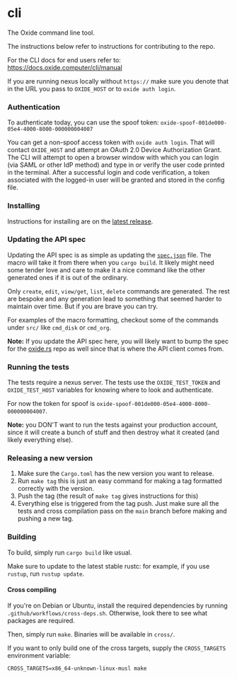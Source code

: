 # cli

The Oxide command line tool.

The instructions below refer to instructions for contributing to the repo.

For the CLI docs for end users refer to: https://docs.oxide.computer/cli/manual

If you are running nexus locally without `https://` make sure you denote that in
the URL you pass to `OXIDE_HOST` or to `oxide auth login`.

### Authentication

To authenticate today, you can use the spoof token:
`oxide-spoof-001de000-05e4-4000-8000-000000004007`

You can get a non-spoof access token with `oxide auth login`.
That will contact `OXIDE_HOST` and attempt an OAuth 2.0 Device
Authorization Grant. The CLI will attempt to open a browser window
with which you can login (via SAML or other IdP method) and type in
or verify the user code printed in the terminal. After a successful
login and code verification, a token associated with the logged-in
user will be granted and stored in the config file.

### Installing

Instructions for installing are on the [latest release](https://github.com/oxidecomputer/cli/releases).

### Updating the API spec

Updating the API spec is as simple as updating the [`spec.json`](spec.json) file. The macro will take it from there when
you `cargo build`. It likely might need some tender love and care to make it a nice command like the other generated ones
if it is out of the ordinary.

Only `create`, `edit`, `view/get`, `list`, `delete` commands are generated. The rest are bespoke and any generation lead to something
that seemed harder to maintain over time. But if you are brave you can try.

For examples of the macro formatting, checkout some of the commands under `src/` like `cmd_disk` or `cmd_org`.

**Note:** If you update the API spec here, you will likely want to bump the spec for the [oxide.rs](https://github.com/oxidecomputer/oxide.rs)
repo as well since that is where the API client comes from.

### Running the tests

The tests require a nexus server. The tests use the `OXIDE_TEST_TOKEN` and `OXIDE_TEST_HOST` variables for knowing where to look and authenticate.

For now the token for spoof is `oxide-spoof-001de000-05e4-4000-8000-000000004007`.

**Note:** you DON'T want to run the tests against your production account, since it will create a bunch of stuff and then destroy what it created (and likely everything else).

### Releasing a new version

1. Make sure the `Cargo.toml` has the new version you want to release.
2. Run `make tag` this is just an easy command for making a tag formatted
   correctly with the version.
3. Push the tag (the result of `make tag` gives instructions for this)
4. Everything else is triggered from the tag push. Just make sure all the tests
   and cross compilation pass on the `main` branch before making and pushing
   a new tag.

### Building

To build, simply run `cargo build` like usual.

Make sure to update to the latest stable rustc: for example, if you use `rustup`, run `rustup update`.

#### Cross compiling

If you're on Debian or Ubuntu, install the required dependencies by running `.github/workflows/cross-deps.sh`. Otherwise, look there to see what packages are required.

Then, simply run `make`. Binaries will be available in `cross/`.

If you want to only build one of the cross targets, supply the `CROSS_TARGETS` environment variable:

    CROSS_TARGETS=x86_64-unknown-linux-musl make

